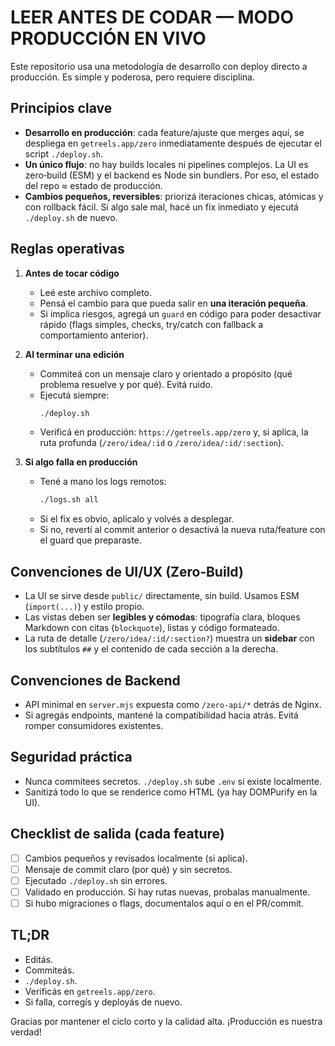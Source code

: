 # LEER ANTES DE CODAR — MODO PRODUCCIÓN EN VIVO

Este repositorio usa una metodología de desarrollo con deploy directo a producción. Es simple y poderosa, pero requiere disciplina.

## Principios clave
- **Desarrollo en producción**: cada feature/ajuste que merges aquí, se despliega en `getreels.app/zero` inmediatamente después de ejecutar el script `./deploy.sh`.
- **Un único flujo**: no hay builds locales ni pipelines complejos. La UI es zero‑build (ESM) y el backend es Node sin bundlers. Por eso, el estado del repo ≈ estado de producción.
- **Cambios pequeños, reversibles**: priorizá iteraciones chicas, atómicas y con rollback fácil. Si algo sale mal, hacé un fix inmediato y ejecutá `./deploy.sh` de nuevo.

## Reglas operativas
1. **Antes de tocar código**
   - Leé este archivo completo.
   - Pensá el cambio para que pueda salir en **una iteración pequeña**.
   - Si implica riesgos, agregá un `guard` en código para poder desactivar rápido (flags simples, checks, try/catch con fallback a comportamiento anterior).

2. **Al terminar una edición**
   - Commiteá con un mensaje claro y orientado a propósito (qué problema resuelve y por qué). Evitá ruido.
   - Ejecutá siempre:
     ```bash
     ./deploy.sh
     ```
   - Verificá en producción: `https://getreels.app/zero` y, si aplica, la ruta profunda (`/zero/idea/:id` o `/zero/idea/:id/:section`).

3. **Si algo falla en producción**
   - Tené a mano los logs remotos:
     ```bash
     ./logs.sh all
     ```
   - Si el fix es obvio, aplicalo y volvés a desplegar.
   - Si no, revertí al commit anterior o desactivá la nueva ruta/feature con el guard que preparaste.

## Convenciones de UI/UX (Zero‑Build)
- La UI se sirve desde `public/` directamente, sin build. Usamos ESM (`import(...)`) y estilo propio.
- Las vistas deben ser **legibles y cómodas**: tipografía clara, bloques Markdown con citas (`blockquote`), listas y código formateado.
- La ruta de detalle (`/zero/idea/:id/:section?`) muestra un **sidebar** con los subtítulos `##` y el contenido de cada sección a la derecha.

## Convenciones de Backend
- API minimal en `server.mjs` expuesta como `/zero-api/*` detrás de Nginx.
- Si agregás endpoints, mantené la compatibilidad hacia atrás. Evitá romper consumidores existentes.

## Seguridad práctica
- Nunca commitees secretos. `./deploy.sh` sube `.env` si existe localmente.
- Sanitizá todo lo que se renderice como HTML (ya hay DOMPurify en la UI).

## Checklist de salida (cada feature)
- [ ] Cambios pequeños y revisados localmente (si aplica).
- [ ] Mensaje de commit claro (por qué) y sin secretos.
- [ ] Ejecutado `./deploy.sh` sin errores.
- [ ] Validado en producción. Si hay rutas nuevas, probalas manualmente.
- [ ] Si hubo migraciones o flags, documentalos aquí o en el PR/commit.

## TL;DR
- Editás.
- Commiteás.
- `./deploy.sh`.
- Verificás en `getreels.app/zero`.
- Si falla, corregís y deployás de nuevo.

Gracias por mantener el ciclo corto y la calidad alta. ¡Producción es nuestra verdad! 
